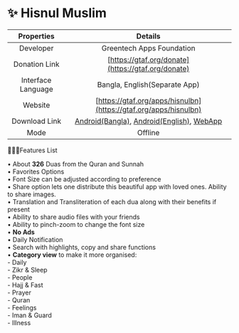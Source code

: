 # ✨ Hisnul Muslim

|     Properties     |                                                                                                           Details                                                                                                           |
| :----------------: | :-------------------------------------------------------------------------------------------------------------------------------------------------------------------------------------------------------------------------: |
|      Developer     |                                                                                                  Greentech Apps Foundation                                                                                                  |
|    Donation Link   |                                                                                      [https://gtaf.org/donate](https://gtaf.org/donate)                                                                                     |
| Interface Language |                                                                                                Bangla, English(Separate App)                                                                                                |
|       Website      |                                                                               [https://gtaf.org/apps/hisnulbn](https://gtaf.org/apps/hisnulbn)                                                                              |
|    Download Link   | [Android(Bangla)](https://play.google.com/store/apps/details?id=com.greentech.hisnulmuslimbn), [Android(English)](https://play.google.com/store/apps/details?id=com.greentech.hisnulmuslim), [WebApp](https://dua.gtaf.org) |
|        Mode        |                                                                                                           Offline                                                                                                           |

💁🏽‍♂️Features List

• About **326** Duas from the Quran and Sunnah\
• Favorites Options\
• Font Size can be adjusted according to preference\
• Share option lets one distribute this beautiful app with loved ones. Ability to share images.\
• Translation and Transliteration of each dua along with their benefits if present\
• Ability to share audio files with your friends\
• Ability to pinch-zoom to change the font size\
• **No Ads**\
• Daily Notification\
• Search with highlights, copy and share functions\
• **Category view** to make it more organised:\
\- Daily\
\- Zikr & Sleep\
\- People\
\- Hajj & Fast\
\- Prayer\
\- Quran\
\- Feelings\
\- Iman & Guard\
\- Illness

